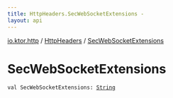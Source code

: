 ```yaml
---
title: HttpHeaders.SecWebSocketExtensions - 
layout: api
---
```


<div class='api-docs-breadcrumbs'><a href="../index.html">io.ktor.http</a> / <a href="index.html">HttpHeaders</a> / <a href="./-sec-web-socket-extensions.html">SecWebSocketExtensions</a></div>

# SecWebSocketExtensions

<div class="signature"><code><span class="keyword">val </span><span class="identifier">SecWebSocketExtensions</span><span class="symbol">: </span><a href="https://kotlinlang.org/api/latest/jvm/stdlib/kotlin/-string/index.html"><span class="identifier">String</span></a></code></div>
